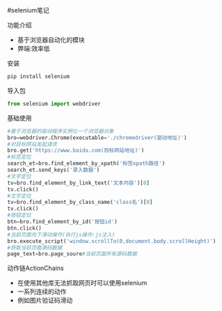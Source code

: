#selenium笔记

功能介绍

- 基于浏览器自动化的模块
- 弊端:效率低

安装

```python
pip install selenium 
```

导入包

``` python
from selenium import webdriver
```

基础使用

```python
#基于浏览器的驱动程序实例化一个浏览器对象
bro=webdriver.Chrome(executable='./chromedriver(驱动地址)')
#对目标网站发起请求
bro.get('https://www.baidu.com(目标网站地址)')
#标签定位
search_et=bro.find_element_by_xpath('标签xpath路径')
search_et.send_keys('录入数据')
#文字定位
tv=bro.find_element_by_link_text('文本内容')[0]
tv.click()
#文字定位
tv=bro.find_element_by_class_name('class名')[0]
tv.click()
#按钮定位
btn=bro.find_element_by_id('按钮id')
btn.click()
#当前页面向下滑动操作(执行js操作:js注入)
bro.execute_script('window.scrollTo(0,document.body.scrollHeight)') 
#获取当前页面源码数据
page_text=bro.page_soure#当前页面所有源码数据
```

动作链ActionChains

- 在使用其他库无法抓取网页时可以使用selenium
- 一系列连续的动作
- 例如图片验证码滑动

```python

```

